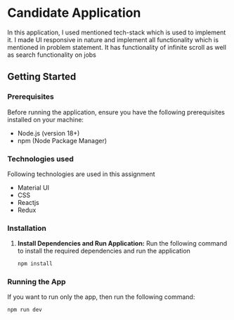 
# Candidate Application

In this application, I used mentioned tech-stack which is used to implement it. I made UI responsive in nature and implement all functionality which is mentioned in problem statement.
It has functionality of infinite scroll as well as search functionality on jobs

## Getting Started

### Prerequisites

Before running the application, ensure you have the following prerequisites installed on your machine:

- Node.js (version 18+)
- npm (Node Package Manager)


### Technologies used

Following technologies are used in this assignment

- Material UI
- CSS
- Reactjs
- Redux

### Installation

1. **Install Dependencies and Run Application:** Run the following command to install the required dependencies and run the application

    ```bash
    npm install
    ```

### Running the App

If you want to run only the app, then run the following command:

```bash
npm run dev 
```




